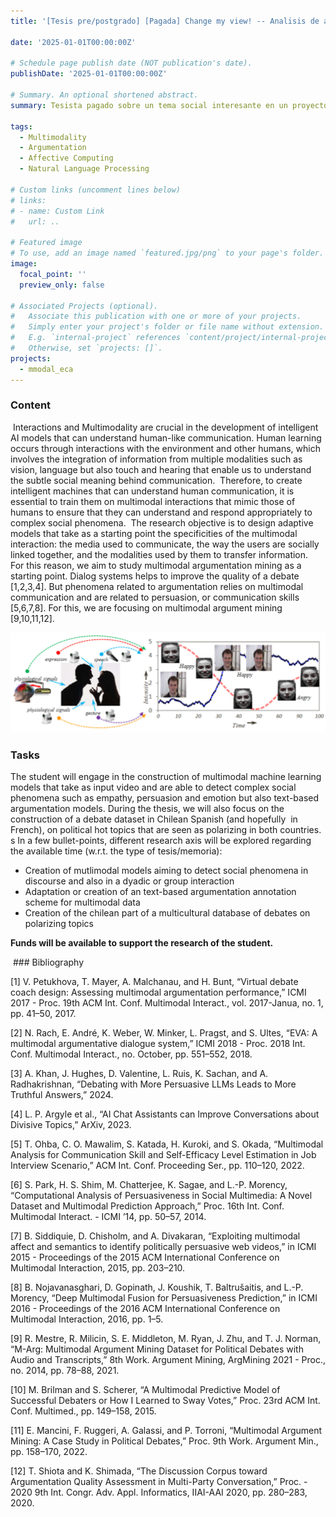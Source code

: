```yaml
---
title: '[Tesis pre/postgrado] [Pagada] Change my view! -- Analisis de argumentacion multimodal'

date: '2025-01-01T00:00:00Z'

# Schedule page publish date (NOT publication's date).
publishDate: '2025-01-01T00:00:00Z'

# Summary. An optional shortened abstract.
summary: Tesista pagado sobre un tema social interesante en un proyecto de investigacion!  

tags:
  - Multimodality
  - Argumentation
  - Affective Computing
  - Natural Language Processing
  
# Custom links (uncomment lines below)
# links:
# - name: Custom Link
#   url: ..

# Featured image
# To use, add an image named `featured.jpg/png` to your page's folder.
image:
  focal_point: ''
  preview_only: false

# Associated Projects (optional).
#   Associate this publication with one or more of your projects.
#   Simply enter your project's folder or file name without extension.
#   E.g. `internal-project` references `content/project/internal-project/index.md`.
#   Otherwise, set `projects: []`.
projects:
  - mmodal_eca
---
```


### Content

 Interactions and Multimodality are crucial in the development of intelligent AI models that can understand human-like communication. Human learning occurs through interactions with the environment and other humans, which involves the integration of information from multiple modalities such as vision, language but also touch and hearing that enable us to understand the subtle social meaning behind communication. 
Therefore, to create intelligent machines that can understand human communication, it is essential to train them on multimodal interactions that mimic those of humans to ensure that they can understand and respond appropriately to complex social phenomena. 
The research objective is to design adaptive models that take as a starting point the specificities of the multimodal interaction: the media used to communicate, the way the users are socially linked together, and the modalities used by them to transfer information. 
For this reason, we aim to study multimodal argumentation mining as a starting point. Dialog systems helps to improve the quality of a debate [1,2,3,4]. But phenomena related to argumentation relies on multimodal communication and are related to persuasion, or communication skills [5,6,7,8]. For this, we are focusing on multimodal argument mining [9,10,11,12]. 

![fig_tesis_proposicion](fig_tesis_proposicion.png)

### Tasks

The student will engage in the construction of multimodal machine learning models that take as input video and are able to detect complex social phenomena such as empathy, persuasion and emotion but also text-based argumentation models. During the thesis, we will also focus on the construction of a debate dataset in Chilean Spanish (and hopefully  in French), on political hot topics that are seen as polarizing in both countries. 
s
In a few bullet-points, different research axis will be explored regarding the available time (w.r.t. the type of tesis/memoria): 
* Creation of mutlimodal models aiming to detect social phenomena in discourse and also in a dyadic or group interaction
* Adaptation or creation of an text-based argumentation annotation scheme for multimodal data
* Creation of the chilean part of a multicultural database of debates on polarizing topics  

**Funds will be available to support the research of the student.** 

 ### Bibliography

[1] V. Petukhova, T. Mayer, A. Malchanau, and H. Bunt, “Virtual debate coach design: Assessing multimodal argumentation performance,” ICMI 2017 - Proc. 19th ACM Int. Conf. Multimodal Interact., vol. 2017-Janua, no. 1, pp. 41–50, 2017. 

[2] N. Rach, E. André, K. Weber, W. Minker, L. Pragst, and S. Ultes, “EVA: A multimodal argumentative dialogue system,” ICMI 2018 - Proc. 2018 Int. Conf. Multimodal Interact., no. October, pp. 551–552, 2018. 

[3] A. Khan, J. Hughes, D. Valentine, L. Ruis, K. Sachan, and A. Radhakrishnan, “Debating with More Persuasive LLMs Leads to More Truthful Answers,” 2024. 

[4] L. P. Argyle et al., “AI Chat Assistants can Improve Conversations about Divisive Topics,” ArXiv, 2023. 

[5] T. Ohba, C. O. Mawalim, S. Katada, H. Kuroki, and S. Okada, “Multimodal Analysis for Communication Skill and Self-Efficacy Level Estimation in Job Interview Scenario,” ACM Int. Conf. Proceeding Ser., pp. 110–120, 2022. 

[6] S. Park, H. S. Shim, M. Chatterjee, K. Sagae, and L.-P. Morency, “Computational Analysis of Persuasiveness in Social Multimedia: A Novel Dataset and Multimodal Prediction Approach,” Proc. 16th Int. Conf. Multimodal Interact. - ICMI ’14, pp. 50–57, 2014. 

[7] B. Siddiquie, D. Chisholm, and A. Divakaran, “Exploiting multimodal affect and semantics to identify politically persuasive web videos,” in ICMI 2015 - Proceedings of the 2015 ACM International Conference on Multimodal Interaction, 2015, pp. 203–210. 

[8] B. Nojavanasghari, D. Gopinath, J. Koushik, T. Baltrušaitis, and L.-P. Morency, “Deep Multimodal Fusion for Persuasiveness Prediction,” in ICMI 2016 - Proceedings of the 2016 ACM International Conference on Multimodal Interaction, 2016, pp. 1–5. 

[9] R. Mestre, R. Milicin, S. E. Middleton, M. Ryan, J. Zhu, and T. J. Norman, “M-Arg: Multimodal Argument Mining Dataset for Political Debates with Audio and Transcripts,” 8th Work. Argument Mining, ArgMining 2021 - Proc., no. 2014, pp. 78–88, 2021. 

[10] M. Brilman and S. Scherer, “A Multimodal Predictive Model of Successful Debaters or How I Learned to Sway Votes,” Proc. 23rd ACM Int. Conf. Multimed., pp. 149–158, 2015. 

[11] E. Mancini, F. Ruggeri, A. Galassi, and P. Torroni, “Multimodal Argument Mining: A Case Study in Political Debates,” Proc. 9th Work. Argument Min., pp. 158–170, 2022. 

[12] T. Shiota and K. Shimada, “The Discussion Corpus toward Argumentation Quality Assessment in Multi-Party Conversation,” Proc. - 2020 9th Int. Congr. Adv. Appl. Informatics, IIAI-AAI 2020, pp. 280–283, 2020.
